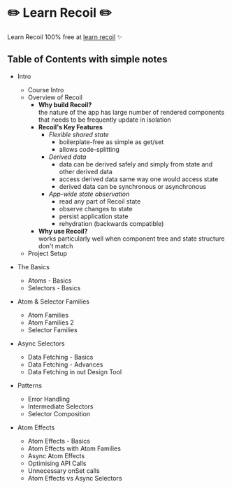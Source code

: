 # ✏️ Learn Recoil ✏️

Learn Recoil 100% free at [learn recoil](https://learnrecoil.com/) ✨

## Table of Contents with simple notes

- Intro

  - Course Intro
  - Overview of Recoil
    - **Why build Recoil?**  
      the nature of the app has large number of rendered components that needs to be frequently update in isolation
    - **Recoil's Key Features**
      - _Flexible shared state_
        - boilerplate-free as simple as get/set
        - allows code-splitting
      - _Derived data_
        - data can be derived safely and simply from state and other derived data
        - access derived data same way one would access state
        - derived data can be synchronous or asynchronous
      - _App-wide state observation_
        - read any part of Recoil state
        - observe changes to state
        - persist application state
        - rehydration (backwards compatible)
    - **Why use Recoil?**  
       works particularly well when component tree and state structure don't match
  - Project Setup

- The Basics
  - Atoms - Basics
  - Selectors - Basics
- Atom & Selector Families
  - Atom Families
  - Atom Families 2
  - Selector Families
- Async Selectors
  - Data Fetching - Basics
  - Data Fetching - Advances
  - Data Fetching in out Design Tool
- Patterns
  - Error Handling
  - Intermediate Selectors
  - Selector Composition
- Atom Effects
  - Atom Effects - Basics
  - Atom Effects with Atom Families
  - Async Atom Effects
  - Optimising API Calls
  - Unnecessary onSet calls
  - Atom Effects vs Async Selectors
